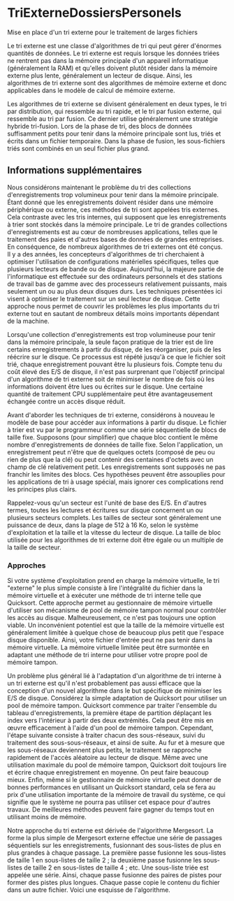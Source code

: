 # TriExterneDossiersPersonels
Mise en place d'un tri externe pour le traitement de larges fichiers

Le tri externe est une classe d'algorithmes de tri qui peut gérer d'énormes quantités de données. Le tri externe est requis lorsque les données triées ne rentrent pas dans la mémoire principale d'un appareil informatique (généralement la RAM) et qu'elles doivent plutôt résider dans la mémoire externe plus lente, généralement un lecteur de disque. Ainsi, les algorithmes de tri externe sont des algorithmes de mémoire externe et donc applicables dans le modèle de calcul de mémoire externe.

Les algorithmes de tri externe se divisent généralement en deux types, le tri par distribution, qui ressemble au tri rapide, et le tri par fusion externe, qui ressemble au tri par fusion. Ce dernier utilise généralement une stratégie hybride tri-fusion. Lors de la phase de tri, des blocs de données suffisamment petits pour tenir dans la mémoire principale sont lus, triés et écrits dans un fichier temporaire. Dans la phase de fusion, les sous-fichiers triés sont combinés en un seul fichier plus grand.

## Informations supplémentaires
Nous considérons maintenant le problème du tri des collections d'enregistrements trop volumineux pour tenir dans la mémoire principale. Étant donné que les enregistrements doivent résider dans une mémoire périphérique ou externe, ces méthodes de tri sont appelées tris externes. Cela contraste avec les tris internes, qui supposent que les enregistrements à trier sont stockés dans la mémoire principale. Le tri de grandes collections d'enregistrements est au cœur de nombreuses applications, telles que le traitement des paies et d'autres bases de données de grandes entreprises. En conséquence, de nombreux algorithmes de tri externes ont été conçus. Il y a des années, les concepteurs d'algorithmes de tri cherchaient à optimiser l'utilisation de configurations matérielles spécifiques, telles que plusieurs lecteurs de bande ou de disque. Aujourd'hui, la majeure partie de l'informatique est effectuée sur des ordinateurs personnels et des stations de travail bas de gamme avec des processeurs relativement puissants, mais seulement un ou au plus deux disques durs. Les techniques présentées ici visent à optimiser le traitement sur un seul lecteur de disque. Cette approche nous permet de couvrir les problèmes les plus importants du tri externe tout en sautant de nombreux détails moins importants dépendant de la machine.

Lorsqu'une collection d'enregistrements est trop volumineuse pour tenir dans la mémoire principale, la seule façon pratique de la trier est de lire certains enregistrements à partir du disque, de les réorganiser, puis de les réécrire sur le disque. Ce processus est répété jusqu'à ce que le fichier soit trié, chaque enregistrement pouvant être lu plusieurs fois. Compte tenu du coût élevé des E/S de disque, il n'est pas surprenant que l'objectif principal d'un algorithme de tri externe soit de minimiser le nombre de fois où les informations doivent être lues ou écrites sur le disque. Une certaine quantité de traitement CPU supplémentaire peut être avantageusement échangée contre un accès disque réduit.

Avant d'aborder les techniques de tri externe, considérons à nouveau le modèle de base pour accéder aux informations à partir du disque. Le fichier à trier est vu par le programmeur comme une série séquentielle de blocs de taille fixe. Supposons (pour simplifier) ​​que chaque bloc contient le même nombre d'enregistrements de données de taille fixe. Selon l'application, un enregistrement peut n'être que de quelques octets (composé de peu ou rien de plus que la clé) ou peut contenir des centaines d'octets avec un champ de clé relativement petit. Les enregistrements sont supposés ne pas franchir les limites des blocs. Ces hypothèses peuvent être assouplies pour les applications de tri à usage spécial, mais ignorer ces complications rend les principes plus clairs.

Rappelez-vous qu'un secteur est l'unité de base des E/S. En d'autres termes, toutes les lectures et écritures sur disque concernent un ou plusieurs secteurs complets. Les tailles de secteur sont généralement une puissance de deux, dans la plage de 512 à 16 Ko, selon le système d'exploitation et la taille et la vitesse du lecteur de disque. La taille de bloc utilisée pour les algorithmes de tri externe doit être égale ou un multiple de la taille de secteur.

### Approches

Si votre système d'exploitation prend en charge la mémoire virtuelle, le tri "externe" le plus simple consiste à lire l'intégralité du fichier dans la mémoire virtuelle et à exécuter une méthode de tri interne telle que Quicksort. Cette approche permet au gestionnaire de mémoire virtuelle d'utiliser son mécanisme de pool de mémoire tampon normal pour contrôler les accès au disque. Malheureusement, ce n'est pas toujours une option viable. Un inconvénient potentiel est que la taille de la mémoire virtuelle est généralement limitée à quelque chose de beaucoup plus petit que l'espace disque disponible. Ainsi, votre fichier d'entrée peut ne pas tenir dans la mémoire virtuelle. La mémoire virtuelle limitée peut être surmontée en adaptant une méthode de tri interne pour utiliser votre propre pool de mémoire tampon.

Un problème plus général lié à l'adaptation d'un algorithme de tri interne à un tri externe est qu'il n'est probablement pas aussi efficace que la conception d'un nouvel algorithme dans le but spécifique de minimiser les E/S de disque. Considérez la simple adaptation de Quicksort pour utiliser un pool de mémoire tampon. Quicksort commence par traiter l'ensemble du tableau d'enregistrements, la première étape de partition déplaçant les index vers l'intérieur à partir des deux extrémités. Cela peut être mis en œuvre efficacement à l'aide d'un pool de mémoire tampon. Cependant, l'étape suivante consiste à traiter chacun des sous-réseaux, suivi du traitement des sous-sous-réseaux, et ainsi de suite. Au fur et à mesure que les sous-réseaux deviennent plus petits, le traitement se rapproche rapidement de l'accès aléatoire au lecteur de disque. Même avec une utilisation maximale du pool de mémoire tampon, Quicksort doit toujours lire et écrire chaque enregistrement en moyenne. On peut faire beaucoup mieux. Enfin, même si le gestionnaire de mémoire virtuelle peut donner de bonnes performances en utilisant un Quicksort standard, cela se fera au prix d'une utilisation importante de la mémoire de travail du système, ce qui signifie que le système ne pourra pas utiliser cet espace pour d'autres travaux. De meilleures méthodes peuvent faire gagner du temps tout en utilisant moins de mémoire.

Notre approche du tri externe est dérivée de l'algorithme Mergesort. La forme la plus simple de Mergesort externe effectue une série de passages séquentiels sur les enregistrements, fusionnant des sous-listes de plus en plus grandes à chaque passage. La première passe fusionne les sous-listes de taille 1 en sous-listes de taille 2 ; la deuxième passe fusionne les sous-listes de taille 2 en sous-listes de taille 4 ; etc. Une sous-liste triée est appelée une série. Ainsi, chaque passe fusionne des paires de pistes pour former des pistes plus longues. Chaque passe copie le contenu du fichier dans un autre fichier. Voici une esquisse de l'algorithme.
